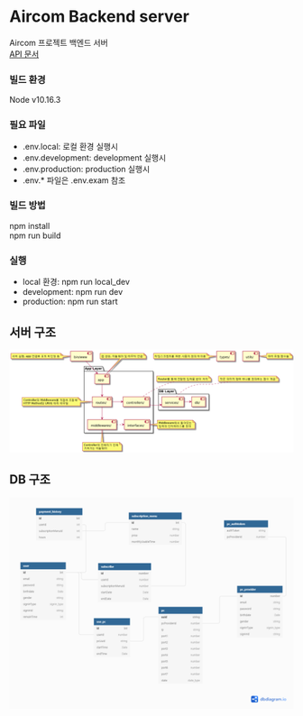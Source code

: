 # Aircom Backend server
Aircom 프로젝트 백엔드 서버  
[API 문서](https://vineyard.postman.co/collections/7914230-d2545d49-7997-4478-b6f9-1279b034212e?version=latest&workspace=ce4d2197-2170-4c6f-b12b-a4f4c01cb231)

### 빌드 환경
Node v10.16.3

### 필요 파일
- .env.local: 로컬 환경 실행시
- .env.development: development 실행시
- .env.production: production 실행시
- .env.* 파일은 .env.exam 참조
### 빌드 방법
npm install  
npm run build

### 실행
- local 환경: npm run local_dev
- development: npm run dev
- production: npm run start


## 서버 구조

![server structure](https://raw.githubusercontent.com/Bor1bori/images/master/19.png)

## DB 구조
![db structure](https://raw.githubusercontent.com/Bor1bori/images/master/18.png)